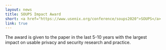 ```yaml
---
layout: news
title: SOUPS Impact Award
short: <a href="https://www.usenix.org/conference/soups2020">SOUPS</a> awarded its <a href="https://www.usenix.org/conference/soups2020/impact-award">Impact Award</a> to my 2010 paper "Folk Models of Home Computer Security"
link: true
---
```


The award is given to the paper in the last 5-10 years with the largest impact on usable privacy and security research and practice.
